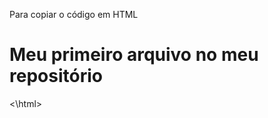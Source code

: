 

Para copiar o código em HTML

<html>
    <h1> Meu primeiro arquivo no meu repositório</h1>
<\html>
